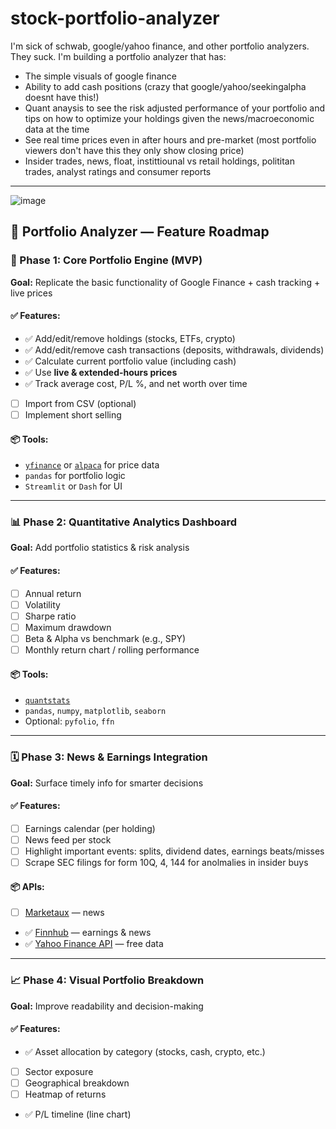 # stock-portfolio-analyzer
I'm sick of schwab, google/yahoo finance, and other portfolio analyzers. They suck. I'm building a portfolio analyzer that has:
- The simple visuals of google finance
- Ability to add cash positions (crazy that google/yahoo/seekingalpha doesnt have this!)
- Quant anaysis to see the risk adjusted performance of your portfolio and tips on how to optimize your holdings given the news/macroeconomic data at the time
- See real time prices even in after hours and pre-market (most portfolio viewers don't have this they only show closing price)
- Insider trades, news, float, instittiounal vs retail holdings, polititan trades, analyst ratings and consumer reports


---
![image](https://github.com/user-attachments/assets/7a082a05-5f5b-48d0-ad11-e45b1253aea5)

## 🚀 Portfolio Analyzer — Feature Roadmap

### 🧩 Phase 1: **Core Portfolio Engine (MVP)**

**Goal:** Replicate the basic functionality of Google Finance + cash tracking + live prices

#### ✅ Features:

* ✅ Add/edit/remove holdings (stocks, ETFs, crypto)
* ✅ Add/edit/remove cash transactions (deposits, withdrawals, dividends)
* ✅ Calculate current portfolio value (including cash)
* ✅ Use **live & extended-hours prices**
* ✅ Track average cost, P/L %, and net worth over time
* [ ] Import from CSV (optional)
* [ ] Implement short selling

#### 📦 Tools:

* [`yfinance`](https://pypi.org/project/yfinance/) or [`alpaca`](https://alpaca.markets/) for price data
* `pandas` for portfolio logic
* `Streamlit` or `Dash` for UI

---

### 📊 Phase 2: **Quantitative Analytics Dashboard**

**Goal:** Add portfolio statistics & risk analysis

#### ✅ Features:

* [ ] Annual return
* [ ] Volatility
* [ ] Sharpe ratio
* [ ] Maximum drawdown
* [ ] Beta & Alpha vs benchmark (e.g., SPY)
* [ ] Monthly return chart / rolling performance

#### 📦 Tools:

* [`quantstats`](https://github.com/ranaroussi/quantstats)
* `pandas`, `numpy`, `matplotlib`, `seaborn`
* Optional: `pyfolio`, `ffn`

---

### 🗓️ Phase 3: **News & Earnings Integration**

**Goal:** Surface timely info for smarter decisions

#### ✅ Features:

* [ ] Earnings calendar (per holding)
* [ ] News feed per stock
* [ ] Highlight important events: splits, dividend dates, earnings beats/misses
* [ ] Scrape SEC filings for form 10Q, 4, 144 for anolmalies in insider buys

#### 📦 APIs:

* [ ] [Marketaux](https://www.marketaux.com/) — news
* ✅ [Finnhub](https://finnhub.io/) — earnings & news
* ✅ [Yahoo Finance API](https://pypi.org/project/yahooquery/) — free data

---

### 📈 Phase 4: **Visual Portfolio Breakdown**

**Goal:** Improve readability and decision-making

#### ✅ Features:

* ✅ Asset allocation by category (stocks, cash, crypto, etc.)
* [ ] Sector exposure
* [ ] Geographical breakdown
* [ ] Heatmap of returns
* ✅ P/L timeline (line chart)

